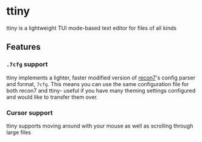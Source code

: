 # ttiny
ttiny is a lightweight TUI mode-based text editor for files of all kinds
## Features
### `.7cfg` support
ttiny implements a lighter, faster modified version of [recon7](https://github.com/displaynameishere/recon7)'s config parser and format, `7cfg`. This means you can use the same configuration file for both recon7 and ttiny- useful if you have many theming settings configured and would like to transfer them over.
### Cursor support
ttiny supports moving around with your mouse as well as scrolling through large files